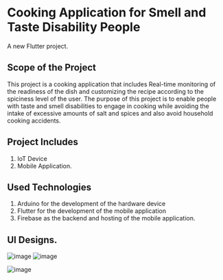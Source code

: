 # Cooking Application for Smell and Taste Disability People

A new Flutter project.

## Scope of the Project

This project is a cooking application that includes Real-time monitoring of the readiness of the dish and customizing the recipe according to the spiciness level of the user.
The purpose of this project is to enable people with taste and smell disabilities to engage in cooking while avoiding the intake of excessive amounts of salt and spices and also avoid household cooking accidents.

## Project Includes
1. IoT Device
2. Mobile Application.

## Used Technologies
1. Arduino for the development of the hardware device
2. Flutter for the development of the mobile application
3. Firebase as the backend and hosting of the mobile application.

## UI Designs.

![image](https://github.com/ridmirn/cooking-app/assets/105937420/059cab70-526b-423f-8247-4af4c915c853)           ![image](https://github.com/ridmirn/cooking-app/assets/105937420/c911756f-8a89-4821-ba4d-54fc6503c74d)

![image](https://github.com/ridmirn/cooking-app/assets/105937420/cf4546cc-d58e-44a1-b754-12e3adf2c586)
         


